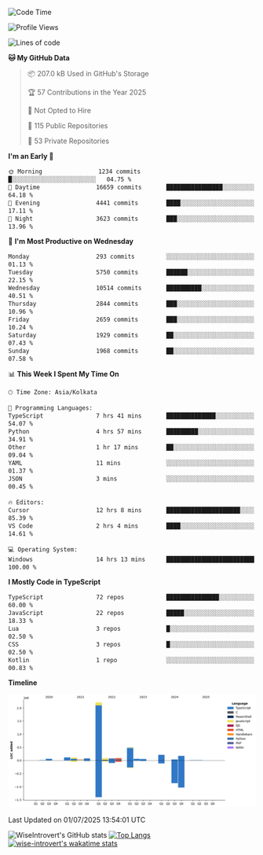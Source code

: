 <!--START_SECTION:waka-->
![Code Time](http://img.shields.io/badge/Code%20Time-2%2C372%20hrs%2026%20mins-blue)

![Profile Views](http://img.shields.io/badge/Profile%20Views-0-blue)

![Lines of code](https://img.shields.io/badge/From%20Hello%20World%20I%27ve%20Written-3.9%20million%20lines%20of%20code-blue)

**🐱 My GitHub Data** 

> 📦 207.0 kB Used in GitHub's Storage 
 > 
> 🏆 57 Contributions in the Year 2025
 > 
> 🚫 Not Opted to Hire
 > 
> 📜 115 Public Repositories 
 > 
> 🔑 53 Private Repositories 
 > 
**I'm an Early 🐤** 

```text
🌞 Morning                1234 commits        █░░░░░░░░░░░░░░░░░░░░░░░░   04.75 % 
🌆 Daytime                16659 commits       ████████████████░░░░░░░░░   64.18 % 
🌃 Evening                4441 commits        ████░░░░░░░░░░░░░░░░░░░░░   17.11 % 
🌙 Night                  3623 commits        ███░░░░░░░░░░░░░░░░░░░░░░   13.96 % 
```
📅 **I'm Most Productive on Wednesday** 

```text
Monday                   293 commits         ░░░░░░░░░░░░░░░░░░░░░░░░░   01.13 % 
Tuesday                  5750 commits        ██████░░░░░░░░░░░░░░░░░░░   22.15 % 
Wednesday                10514 commits       ██████████░░░░░░░░░░░░░░░   40.51 % 
Thursday                 2844 commits        ███░░░░░░░░░░░░░░░░░░░░░░   10.96 % 
Friday                   2659 commits        ███░░░░░░░░░░░░░░░░░░░░░░   10.24 % 
Saturday                 1929 commits        ██░░░░░░░░░░░░░░░░░░░░░░░   07.43 % 
Sunday                   1968 commits        ██░░░░░░░░░░░░░░░░░░░░░░░   07.58 % 
```


📊 **This Week I Spent My Time On** 

```text
🕑︎ Time Zone: Asia/Kolkata

💬 Programming Languages: 
TypeScript               7 hrs 41 mins       ██████████████░░░░░░░░░░░   54.07 % 
Python                   4 hrs 57 mins       █████████░░░░░░░░░░░░░░░░   34.91 % 
Other                    1 hr 17 mins        ██░░░░░░░░░░░░░░░░░░░░░░░   09.04 % 
YAML                     11 mins             ░░░░░░░░░░░░░░░░░░░░░░░░░   01.37 % 
JSON                     3 mins              ░░░░░░░░░░░░░░░░░░░░░░░░░   00.45 % 

🔥 Editors: 
Cursor                   12 hrs 8 mins       █████████████████████░░░░   85.39 % 
VS Code                  2 hrs 4 mins        ████░░░░░░░░░░░░░░░░░░░░░   14.61 % 

💻 Operating System: 
Windows                  14 hrs 13 mins      █████████████████████████   100.00 % 
```

**I Mostly Code in TypeScript** 

```text
TypeScript               72 repos            ███████████████░░░░░░░░░░   60.00 % 
JavaScript               22 repos            █████░░░░░░░░░░░░░░░░░░░░   18.33 % 
Lua                      3 repos             █░░░░░░░░░░░░░░░░░░░░░░░░   02.50 % 
CSS                      3 repos             █░░░░░░░░░░░░░░░░░░░░░░░░   02.50 % 
Kotlin                   1 repo              ░░░░░░░░░░░░░░░░░░░░░░░░░   00.83 % 
```



**Timeline**

![Lines of Code chart](https://raw.githubusercontent.com/wise-introvert/wise-introvert/master/assets/bar_graph.png)


 Last Updated on 01/07/2025 13:54:01 UTC
<!--END_SECTION:waka-->

![WiseIntrovert's GitHub stats](https://github-readme-stats.vercel.app/api?username=wise-introvert&count_private=true&show_icons=true)
[![Top Langs](https://github-readme-stats.vercel.app/api/top-langs/?username=wise-introvert&langs_count=10)](https://github.com/anuraghazra/github-readme-stats)
[![wise-introvert's wakatime stats](https://github-readme-stats.vercel.app/api/wakatime?username=wiseintrovert)](https://github.com/anuraghazra/github-readme-stats)
